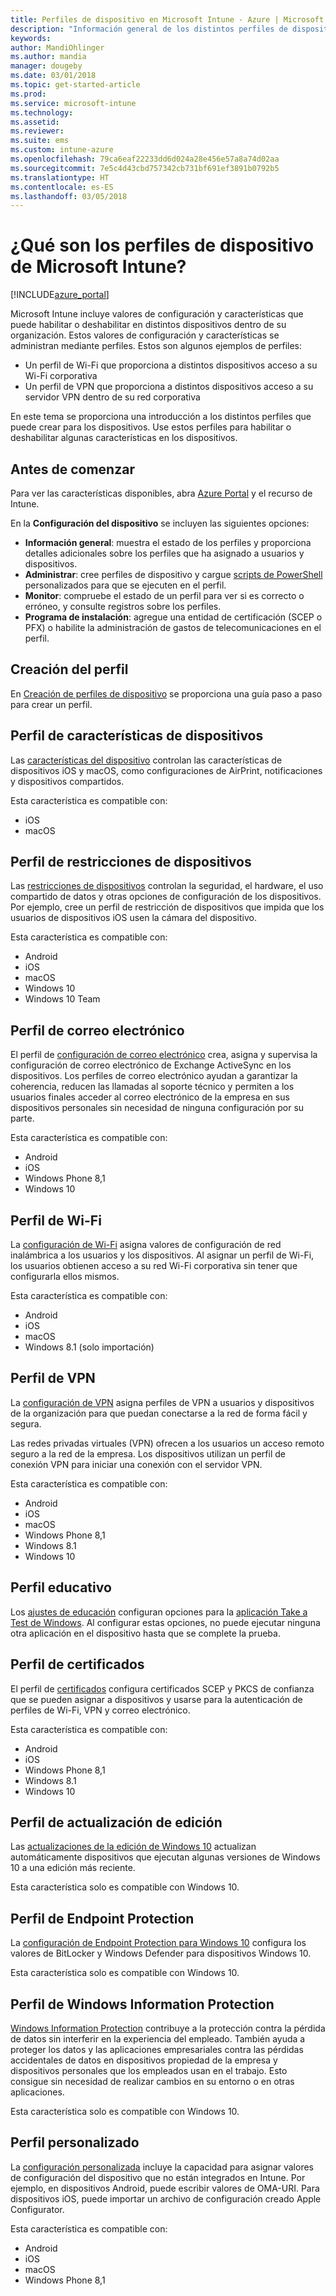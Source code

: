 ```yaml
---
title: Perfiles de dispositivo en Microsoft Intune - Azure | Microsoft Docs
description: "Información general de los distintos perfiles de dispositivo de Microsoft Intune, incluidas características, restricciones, correo electrónico, Wi-Fi, VPN, educación, certificados, actualización de Windows 10, BitLocker y Windows Defender, Windows Information Protection y ajustes de configuración de dispositivos personalizada en Azure Portal. Use estos perfiles para administrar y proteger los datos y los dispositivos de su empresa."
keywords: 
author: MandiOhlinger
ms.author: mandia
manager: dougeby
ms.date: 03/01/2018
ms.topic: get-started-article
ms.prod: 
ms.service: microsoft-intune
ms.technology: 
ms.assetid: 
ms.reviewer: 
ms.suite: ems
ms.custom: intune-azure
ms.openlocfilehash: 79ca6eaf22233dd6d024a28e456e57a8a74d02aa
ms.sourcegitcommit: 7e5c4d43cbd757342cb731bf691ef3891b0792b5
ms.translationtype: HT
ms.contentlocale: es-ES
ms.lasthandoff: 03/05/2018
---
```

# <a name="what-are-microsoft-intune-device-profiles"></a>¿Qué son los perfiles de dispositivo de Microsoft Intune?

[!INCLUDE[azure_portal](./includes/azure_portal.md)]

Microsoft Intune incluye valores de configuración y características que puede habilitar o deshabilitar en distintos dispositivos dentro de su organización. Estos valores de configuración y características se administran mediante perfiles. Estos son algunos ejemplos de perfiles: 

- Un perfil de Wi-Fi que proporciona a distintos dispositivos acceso a su Wi-Fi corporativa
- Un perfil de VPN que proporciona a distintos dispositivos acceso a su servidor VPN dentro de su red corporativa

En este tema se proporciona una introducción a los distintos perfiles que puede crear para los dispositivos. Use estos perfiles para habilitar o deshabilitar algunas características en los dispositivos.

## <a name="before-you-begin"></a>Antes de comenzar
Para ver las características disponibles, abra [Azure Portal](https://portal.azure.com) y el recurso de Intune. 

En la **Configuración del dispositivo** se incluyen las siguientes opciones:

- **Información general**: muestra el estado de los perfiles y proporciona detalles adicionales sobre los perfiles que ha asignado a usuarios y dispositivos.
- **Administrar**: cree perfiles de dispositivo y cargue [scripts de PowerShell](intune-management-extension.md) personalizados para que se ejecuten en el perfil.
- **Monitor**: compruebe el estado de un perfil para ver si es correcto o erróneo, y consulte registros sobre los perfiles.
- **Programa de instalación**: agregue una entidad de certificación (SCEP o PFX) o habilite la administración de gastos de telecomunicaciones en el perfil.

## <a name="create-the-profile"></a>Creación del perfil

En [Creación de perfiles de dispositivo](device-profile-create.md) se proporciona una guía paso a paso para crear un perfil. 

## <a name="device-features-profile"></a>Perfil de características de dispositivos

Las [características del dispositivo](device-features-configure.md) controlan las características de dispositivos iOS y macOS, como configuraciones de AirPrint, notificaciones y dispositivos compartidos.

Esta característica es compatible con:  
- iOS 
- macOS

## <a name="device-restrictions-profile"></a>Perfil de restricciones de dispositivos
Las [restricciones de dispositivos](device-restrictions-configure.md) controlan la seguridad, el hardware, el uso compartido de datos y otras opciones de configuración de los dispositivos. Por ejemplo, cree un perfil de restricción de dispositivos que impida que los usuarios de dispositivos iOS usen la cámara del dispositivo. 

Esta característica es compatible con: 

- Android
- iOS
- macOS
- Windows 10
- Windows 10 Team

## <a name="email-profile"></a>Perfil de correo electrónico
El perfil de [configuración de correo electrónico](email-settings-configure.md) crea, asigna y supervisa la configuración de correo electrónico de Exchange ActiveSync en los dispositivos. Los perfiles de correo electrónico ayudan a garantizar la coherencia, reducen las llamadas al soporte técnico y permiten a los usuarios finales acceder al correo electrónico de la empresa en sus dispositivos personales sin necesidad de ninguna configuración por su parte. 

Esta característica es compatible con: 

- Android
- iOS
- Windows Phone 8,1
- Windows 10

## <a name="wi-fi-profile"></a>Perfil de Wi-Fi
La [configuración de Wi-Fi](wi-fi-settings-configure.md) asigna valores de configuración de red inalámbrica a los usuarios y los dispositivos. Al asignar un perfil de Wi-Fi, los usuarios obtienen acceso a su red Wi-Fi corporativa sin tener que configurarla ellos mismos. 

Esta característica es compatible con: 

- Android
- iOS
- macOS
- Windows 8.1 (solo importación)

## <a name="vpn-profile"></a>Perfil de VPN
La [configuración de VPN](vpn-settings-configure.md) asigna perfiles de VPN a usuarios y dispositivos de la organización para que puedan conectarse a la red de forma fácil y segura. 

Las redes privadas virtuales (VPN) ofrecen a los usuarios un acceso remoto seguro a la red de la empresa. Los dispositivos utilizan un perfil de conexión VPN para iniciar una conexión con el servidor VPN. 

Esta característica es compatible con: 

- Android
- iOS
- macOS
- Windows Phone 8,1
- Windows 8.1
- Windows 10

## <a name="education-profile"></a>Perfil educativo
Los [ajustes de educación](education-settings-configure.md) configuran opciones para la [aplicación Take a Test de Windows](https://education.microsoft.com/gettrained/win10takeatest). Al configurar estas opciones, no puede ejecutar ninguna otra aplicación en el dispositivo hasta que se complete la prueba.

## <a name="certificates-profile"></a>Perfil de certificados
El perfil de [certificados](certificates-configure.md) configura certificados SCEP y PKCS de confianza que se pueden asignar a dispositivos y usarse para la autenticación de perfiles de Wi-Fi, VPN y correo electrónico.

Esta característica es compatible con: 

- Android
- iOS
- Windows Phone 8,1
- Windows 8.1
- Windows 10

## <a name="edition-upgrade-profile"></a>Perfil de actualización de edición
Las [actualizaciones de la edición de Windows 10](edition-upgrade-configure-windows-10.md) actualizan automáticamente dispositivos que ejecutan algunas versiones de Windows 10 a una edición más reciente.

Esta característica solo es compatible con Windows 10.

## <a name="endpoint-protection-profile"></a>Perfil de Endpoint Protection
La [configuración de Endpoint Protection para Windows 10](endpoint-protection-windows-10.md) configura los valores de BitLocker y Windows Defender para dispositivos Windows 10.

Esta característica solo es compatible con Windows 10.

## <a name="windows-information-protection-profile"></a>Perfil de Windows Information Protection
[Windows Information Protection](windows-information-protection-configure.md) contribuye a la protección contra la pérdida de datos sin interferir en la experiencia del empleado. También ayuda a proteger los datos y las aplicaciones empresariales contra las pérdidas accidentales de datos en dispositivos propiedad de la empresa y dispositivos personales que los empleados usan en el trabajo. Esto consigue sin necesidad de realizar cambios en su entorno o en otras aplicaciones.

Esta característica solo es compatible con Windows 10.

## <a name="custom-profile"></a>Perfil personalizado
La [configuración personalizada](custom-settings-configure.md) incluye la capacidad para asignar valores de configuración del dispositivo que no están integrados en Intune. Por ejemplo, en dispositivos Android, puede escribir valores de OMA-URI. Para dispositivos iOS, puede importar un archivo de configuración creado Apple Configurator. 

Esta característica es compatible con: 

- Android
- iOS
- macOS
- Windows Phone 8,1